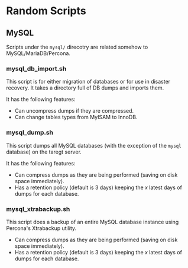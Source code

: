 # Random Scripts

## MySQL

Scripts under the `mysql/` direcotry are related somehow to MySQL/MariaDB/Percona.

### mysql_db_import.sh

This script is for either migration of databases or for use in disaster recovery. It takes a directory full of DB dumps and imports them.

It has the following features:

* Can uncompress dumps if they are compressed.
* Can change tables types from MyISAM to InnoDB.

### mysql_dump.sh

This script dumps all MySQL databases (with the exception of the `mysql` database) on the taregt server.

It has the following features:

* Can compress dumps as they are being performed (saving on disk space immediately).
* Has a retention policy (default is 3 days) keeping the *x* latest days of dumps for each database.

### mysql_xtrabackup.sh

This script does a backup of an entire MySQL database instance using Percona's Xtrabackup utility.

* Can compress dumps as they are being performed (saving on disk space immediately).
* Has a retention policy (default is 3 days) keeping the *x* latest days of dumps for each database.
